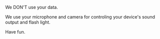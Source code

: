 We DON'T use your data.

We use your microphone and camera for controling your device's sound output and flash light.

Have fun. 
